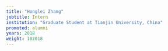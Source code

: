 ```yaml
---
title: "Honglei Zhang"
jobtitle: Intern
institution: "Graduate Student at Tianjin University, China"
promoted: alumni
years: 2018
weight: 102018
---
```


